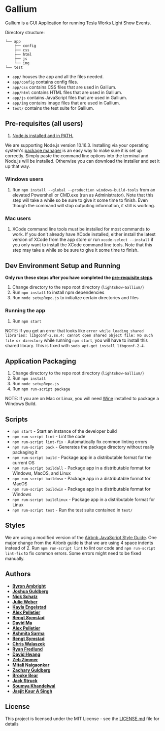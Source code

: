 ﻿# Gallium

Gallium is a GUI Application for running Tesla Works Light Show Events.

Directory structure:

```
└── app
    ├── config
    ├── css
    ├── html
    ├── js
    └── img
└── test
```

* `app/` houses the app and all the files needed.
* `app/config` contains config files.
* `app/css` contains CSS files that are used in Gallium.
* `app/html` contains HTML files that are used in Gallium.
* `app/js` contains JavaScript files that are used in Gallium.
* `app/img` contains image files that are used in Gallium.
* `test/` contains the test suite for Gallium.

## Pre-requisites (all users)

1. [Node.js installed and in PATH.](https://nodejs.org/en/download/)

We are supporting Node.js version 10.16.3. Installing via your operating system's [package manager](https://nodejs.org/en/download/package-manager/) is an easy way to make sure it is set up correctly. Simply paste the command line options into the terminal and Node.js will be installed. Otherwise you can download the installer and set it up that way.

### Windows users

1. Run `npm install --global --production windows-build-tools` from an elevated Powershell or CMD.exe (run as Administrator). Note that this step will take a while so be sure to give it some time to finish. Even though the command will stop outputing information, it still is working. 

### Mac users

1. XCode command line tools must be installed for most commands to work. If you don't already have XCode installed, either install the latest version of XCode from the app store or run `xcode-select --install` if you only want to install the XCode command line tools. Note that this step may take a while so be sure to give it some time to finish. 

## Dev Environment Setup and Running

**Only run these steps after you have completed the [pre-requisite steps](#pre-requisites-all-users).**

1. Change directory to the repo root directory (`lightshow-Gallium/`)
1. Run `npm install` to install npm dependencies
1. Run `node setupRepo.js` to initialize certain directories and files

### Running the app
1. Run `npm start`

NOTE: If you get an error that looks like `error while loading shared libraries: libgconf-2.so.4: cannot open shared object file: No such file or directory` while running `npm start`, you will have to install this shared library. This is fixed with `sudo apt-get install libgconf-2-4`.

## Application Packaging

1. Change directory to the repo root directory (`lightshow-Gallium/`)
1. Run `npm install`
1. Run `node setupRepo.js`
1. Run `npm run-script package`

NOTE: If you are on Mac or Linux, you will need [Wine](https://www.winehq.org/) installed to package a Windows Build.

## Scripts

* `npm start` - Start an instance of the developer build
* `npm run-script lint` - Lint the code
* `npm run-script lint-fix` - Automatically fix common linting errors
* `npm run-script pack` - Generates the package directory without really packaging it
* `npm run-script build` - Package app in a distributable format for the current OS
* `npm run-script buildall` - Package app in a distributable format for Windows, MacOS, and Linux
* `npm run-script buildosx` - Package app in a distributable format for MacOS
* `npm run-script buildwin` - Package app in a distributable format for Windows
* `npm run-script buildlinux` - Package app in a distributable format for Linux
* `npm run-script test` - Run the test suite contained in `test/`

## Styles

We are using a modified version of the [Airbnb JavaScript Style Guide](https://github.com/airbnb/javascript). One major change from the Airbnb guide is that we are using 4 space indents instead of 2. Run `npm run-script lint` to lint our code and `npm run-script lint-fix` to fix common errors. Some errors might need to be fixed manually.

## Authors

* [**Byron Ambright**](https://github.com/ByronAmbright)
* [**Joshua Guldberg**](https://github.com/theeldestelder)
* [**Nick Schatz**](https://github.com/nickschatz)
* [**Julie Weber**](https://github.com/jewel2536)
* [**Kayla Engelstad**](https://github.com/kayla-e774)
* [**Alex Pelletier**](https://github.com/Naapple)
* [**Bengt Symstad**](https://github.com/bsymstad)
* [**David Ma**](https://github.com/DavidThe4sian)
* [**Alex Pelletier**](https://github.com/Naapple)
* [**Ashmita Sarma**](https://github.com/schmiter)
* [**Bengt Symstad**](https://github.com/bsymstad)
* [**Chris Walaszek**](https://github.com/walas013)
* [**Ryan Fredlund**](https://github.com/bookdude13)
* [**David Hwang**](https://github.com/hwangdav000)
* [**Zeb Zimmer**](https://github.com/ZebZim)
* [**Mitali Naigaonkar**](https://github.com/metallical)
* [**Zachary Guldberg**](https://github.com/Laserrpg999)
* [**Brooke Bear**](https://github.com/bear0224)
* [**Jack Struck**](https://github.com/Struc2025)
* [**Soumya Khandelwal**](https://github.com/soumyakhandelwalsk)
* [**Jasjit Kaur A Singh**](https://github.com/jks24)

## License

This project is licensed under the MIT License - see the [LICENSE.md](LICENSE.md) file for details
